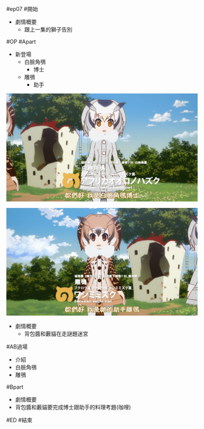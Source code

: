 #ep07
#開始
* 劇情概要
  * 跟上一集的獅子告別

#OP
#Apart
* 新登場
  * 白臉角鴞
    * 博士
  * 雕鴞
    * 助手


![](/assets/ep07-0001-.jpg)

![](/assets/ep07-0002-.jpg)

* 劇情概要
  * 背包醬和藪貓在走謎題迷宮



#AB過場
* 介紹
 * 白臉角鴞
 * 雕鴞

#Bpart
* 劇情概要
 * 背包醬和藪貓要完成博士跟助手的料理考題(咖哩)


#ED
#結束

